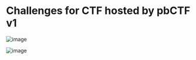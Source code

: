 # Challenges for CTF hosted by pbCTF v1

![image](https://github.com/sumukhchitloor/pbCTF/assets/76547134/bbe1a1c5-5b07-4776-a843-186d1f592b79)


![image](https://github.com/sumukhchitloor/pbCTF/assets/76547134/0a42374f-d3f9-499e-b930-4c83f09c21de)

